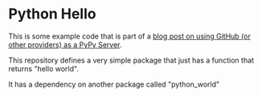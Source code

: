 # Python Hello

This is some example code that is part of a [blog post on using GitHub (or other providers) as a PyPy Server](
https://medium.freecodecamp.org/how-to-use-github-as-a-pypi-server-1c3b0d07db2).

This repository defines a very simple package that just has a function that returns "hello world".

It has a dependency on another package called "python_world"

